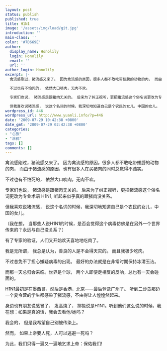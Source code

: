 ```yaml
---
layout: post
status: publish
published: true
title: H1N1
image: '/assets/img/load/git.jpg'
introduction: ''
main-class: ''
color: '#7D669E'
author:
  display_name: Honolily
  login: Honolily
  email: ''
  url: ''
author_login: Honolily
excerpt: |-
  禽流感刚过，猪流感又来了。 因为禽流感的原因，很多人都不敢吃带翅膀的动物的肉， 而由于猪流感的原因，也有很多人在买猪肉的同时总觉得不踏实。

  不过也有不怕死的， 依然大口啖肉，无肉不欢。

  专家们也说， 猪流感是跟猪肉无关的。 后来为了纠正视听，更把猪流感这个俗名词更改为专业术语 H1N1, 听起来似乎真的跟猪肉没关系。

  但我喜欢说猪流感， 说这个名词的时候，我深切地知道自己是个农民的女儿，中国的女儿。
wordpress_id: 446
wordpress_url: http://www.yuanli.info/?p=446
date: '2009-07-29 10:42:38 +0800'
date_gmt: '2009-07-29 02:42:38 +0800'
categories:
- "心旅"
- "涂鸦"
tags: []
comments: []
---
```

<p>禽流感刚过，猪流感又来了。 因为禽流感的原因，很多人都不敢吃带翅膀的动物的肉， 而由于猪流感的原因，也有很多人在买猪肉的同时总觉得不踏实。</p>
<p>不过也有不怕死的， 依然大口啖肉，无肉不欢。</p>
<p>专家们也说， 猪流感是跟猪肉无关的。 后来为了纠正视听，更把猪流感这个俗名词更改为专业术语 H1N1, 听起来似乎真的跟猪肉没关系。</p>
<p>但我喜欢说猪流感， 说这个名词的时候，我深切地知道自己是个农民的女儿，中国的女儿。<a id="more"></a><a id="more-446"></a></p>
<p>（我在想， 当那些人说H1N1的时候，是否会觉得这个病毒仿佛是在另外一个世界传来的？永远与自己没关系？）</p>
<p>有了专家的验证，人们又开始欢天喜地地吃肉了。</p>
<p>我是无所谓， 我总是认为，善良的人是不会得天灾的。 而且我极少吃肉。</p>
<p>不过总免不了担心嫌疑病毒的出现。 最好的办法就是在非常时期保持冰清玉洁。</p>
<p>而那一天总归会来临。世界是个球， 两个人即便走相反的反响，总也有一天会碰面的。</p>
<p>H1N1最初是在墨西哥，然后是香港，北京&mdash;&mdash;最后登录广州了。 听到二沙岛那边一个夏令营的学生都感染了猪流感，不由得让人惶惶然起来。</p>
<p>身边也有朋友说感冒了， 发高烧了， 揶揄说是H1N1。听到他们这么说的时候，我在想：如果是真的话，我会去看他&#47;她吗？</p>
<p>我会的， 但是我希望自己别被传染上。</p>
<p>然而， 如果上帝要人死，人可以逃避一死吗？</p>
<p>为此，我们只得一遍又一遍地乞求上帝：保佑我们!</p>
